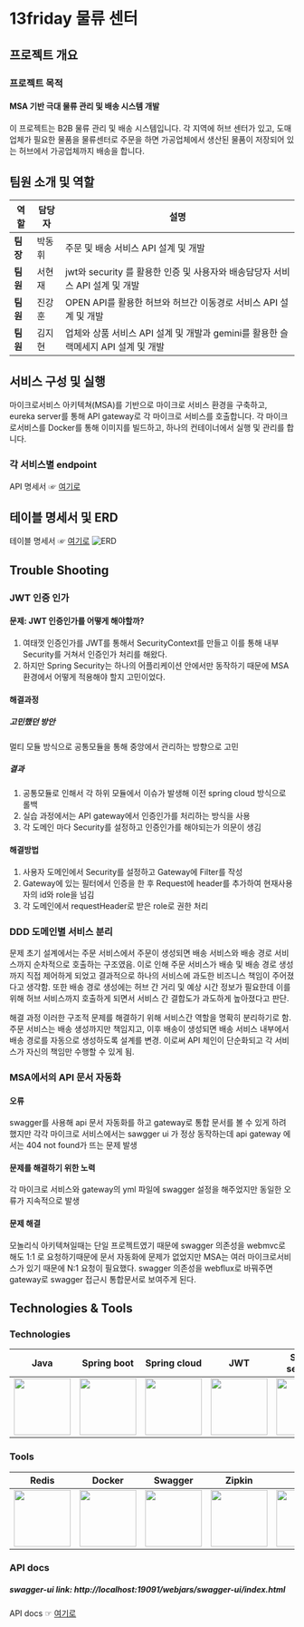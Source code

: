 # 13friday 물류 센터

## 프로젝트 개요
### 프로젝트 목적
#### MSA 기반 극대 물류 관리 및 배송 시스템 개발
이 프로젝트는 B2B 물류 관리 및 배송 시스템입니다. 각 지역에 허브 센터가  있고, 도매 업체가 필요한 물품을 물류센터로 주문을 하면 가공업체에서 생산된 물품이 저장되어 있는 허브에서 가공업체까지 배송을 합니다.

## 팀원 소개 및 역할
| 역할           | 담당자       | 설명                                              |
|----------------|--------------|---------------------------------------------------|
| **팀장** | 박동휘       | 주문 및 배송 서비스 API 설계 및 개발 |
| **팀원**  | 서현재       | jwt와 security 를 활용한 인증 및 사용자와 배송담당자 서비스 API 설계 및 개발                |
| **팀원** | 진강훈      | OPEN API를 활용한 허브와 허브간 이동경로 서비스 API 설계 및 개발                   |
| **팀원** | 김지현       | 업체와 상품 서비스 API 설계 및 개발과 gemini를 활용한 슬랙메세지 API 설계 및 개발              |

## 서비스 구성 및 실행
마이크로서비스 아키텍쳐(MSA)를 기반으로 마이크로 서비스 환경을 구축하고, eureka server를 통해 API gateway로 각 마이크로 서비스를 호출합니다. 각 마이크로서비스를 Docker를 통해 이미지를 빌드하고, 하나의 컨테이너에서 실행 및 관리를 합니다.

### 각 서비스별 endpoint
API 명세서 ☞ [여기로](https://teamsparta.notion.site/API-1b32dc3ef51480f98398fee7ba8cb596 "API 명세서로 이동")

## 테이블 명세서 및 ERD
테이블 명세서 ☞ [여기로](https://teamsparta.notion.site/1b32dc3ef51480f78a3de63b4866bb54 "테이블 명세서로 이동")
![ERD](https://github.com/user-attachments/assets/c4d0bc81-41c7-4dfd-a6c0-f1d162e439e6)

## Trouble Shooting

### JWT 인증 인가
#### 문제: JWT 인증인가를 어떻게 해야할까?
1. 여태껏 인증인가를 JWT를 통해서 SecurityContext를 만들고 이를 통해 내부 Security를 거쳐서 인증인가 처리를 해왔다.
2. 하지만 Spring Security는 하나의 어플리케이션 안에서만 동작하기 때문에 MSA환경에서 어떻게 적용해야 할지 고민이었다.
#### 해결과정
##### 고민했던 방안
멀티 모듈 방식으로 공통모듈을 통해 중앙에서 관리하는 방향으로 고민
##### 결과 
1. 공통모듈로 인해서 각 하위 모듈에서 이슈가 발생해 이전 spring cloud 방식으로 롤백
2. 실습 과정에서는 API gateway에서 인증인가를 처리하는 방식을 사용
3. 각 도메인 마다 Security를 설정하고 인증인가를 해야되는가 의문이 생김
#### 해결방법
1. 사용자 도메인에서 Security를 설정하고 Gateway에 Filter를 작성
2. Gateway에 있는 필터에서 인증을 한 후 Request에 header를 추가하여 현재사용자의 id와 role을 넘김
3. 각 도메인에서 requestHeader로 받은 role로 권한 처리

### DDD 도메인별 서비스 분리
문제
초기 설계에서는 주문 서비스에서 주문이 생성되면 배송 서비스와 배송 경로 서비스까지 순차적으로 호출하는 구조였음. 이로 인해 주문 서비스가 배송 및 배송 경로 생성까지 직접 제어하게 되었고 결과적으로 하나의 서비스에 과도한 비즈니스 책임이 주어졌다고 생각함. 또한 배송 경로 생성에는 허브 간 거리 및 예상 시간 정보가 필요한데 이를 위해 허브 서비스까지 호출하게 되면서 서비스 간 결합도가 과도하게 높아졌다고 판단.

해결 과정
이러한 구조적 문제를 해결하기 위해 서비스간 역할을 명확히 분리하기로 함.
주문 서비스는 배송 생성까지만 책임지고, 이후 배송이 생성되면 배송 서비스 내부에서 배송 경로를 자동으로 생성하도록 설계를 변경.
이로써 API 체인이 단순화되고 각 서비스가 자신의 책임만 수행할 수 있게 됨.

### MSA에서의 API 문서 자동화
#### 오류
swagger를 사용해 api 문서 자동화를 하고 gateway로 통합 문서를 볼 수 있게 하려 했지만  각각 마이크로 서비스에서는 sawgger ui 가 정상 동작하는데 api gateway 에서는 404 not found가 뜨는 문제 발생
#### 문제를 해결하기 위한 노력
각 마이크로 서비스와 gateway의 yml 파일에 swagger 설정을 해주었지만 동일한 오류가 지속적으로 발생
#### 문제 해결 
모놀리식 아키텍쳐일때는 단일 프로젝트였기 때문에 
swagger 의존성을 webmvc로 해도 1:1 로 요청하기때문에 문서 자동화에 문제가 없었지만 MSA는 여러 마이크로서비스가 있기 때문에 N:1 요청이 필요했다.
swagger 의존성을 webflux로 바꿔주면 gateway로 swagger 접근시 통합문서로 보여주게 된다.

## Technologies & Tools
### Technologies
| Java         | Spring boot         | Spring cloud         | JWT         | Spring security        | PostgreSQL         | JPA         | QueryDSL         |
|-------------------|-------------------|-------------------|-------------------|-------------------|-------------------|-------------------|-------------------|
|<img src="https://github.com/user-attachments/assets/dc8f8162-2695-4d47-8fcd-a4d395026bdc" width="100" height="100">  | <img src="https://github.com/user-attachments/assets/223e3dc4-ed3d-4aa1-97a1-fe5d90caae6d" width="100" height="100"> | <img src="https://github.com/user-attachments/assets/bf6231b6-6bc2-4741-8e51-dbe928c98670" width="100" height="100">| <img src="https://github.com/user-attachments/assets/f3cae58b-77e4-4813-bb4a-40e6bfb5e26a" width="100" height="100">| <img src="https://github.com/user-attachments/assets/23012343-7981-40b4-9eda-100611a21276" width="100" height="100"> | <img src="https://github.com/user-attachments/assets/97fdd97e-09a8-4a34-bcbd-a6f1aaeaf1c1" width="100" height="100"> | <img src="https://github.com/user-attachments/assets/2b9b919e-e615-4b0d-9976-b459480a78ed" width="100" height="100"> | <img src="https://github.com/user-attachments/assets/6d666579-7b45-4f62-b735-1f750ede06de" width="100" height="100">|
### Tools
| Redis         | Docker         | Swagger         | Zipkin         | Git        | GitHub         | Slack         | Discord         |
|-------------------|-------------------|-------------------|-------------------|-------------------|-------------------|-------------------|-------------------|
|<img src="https://github.com/user-attachments/assets/3e8f2836-045f-4d1a-85f1-0cab931032ea" width="100" height="100"> |<img src="https://github.com/user-attachments/assets/69bfa62f-716f-4723-956d-70c8f5de15d7" width="100" height="100"> |<img src="https://github.com/user-attachments/assets/a8dcc1e7-5534-4c2e-ae67-635ec5515cea" width="100" height="100"> |<img src="https://github.com/user-attachments/assets/cab5979a-df95-481f-9d77-6b381ab61ef8" width="100" height="100"> |<img src="https://github.com/user-attachments/assets/88d6c4c8-39b7-4147-a9b8-cc0e88535ec4" width="100" height="100"> |<img src="https://github.com/user-attachments/assets/feb0d43f-823d-4ca1-a1dc-d0db3de63c67" width="100" height="100"> |<img src="https://github.com/user-attachments/assets/89d4adf1-a52f-4c6a-8d20-725d113d0569" width="100" height="100"> |<img src="https://github.com/user-attachments/assets/67ac6f95-434f-4c12-85cf-20ce6a2d0c14" width="100" height="100"> |
### API docs
##### swagger-ui link: http://localhost:19091/webjars/swagger-ui/index.html
API docs ☞ [여기로](https://teamsparta.notion.site/API-docs-swagger-1c12dc3ef514808e8115cd71932c95aa)
